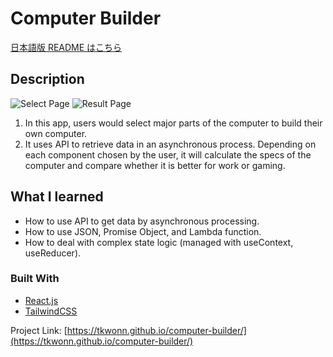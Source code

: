 # Computer Builder

[日本語版 README はこちら](https://github.com/tkwonn/computer-builder/blob/main/README-ja.md)

## Description

![Select Page](https://user-images.githubusercontent.com/66197642/142282701-15155a1b-2521-47fc-80f0-cc6b00abc91d.png)
![Result Page](https://user-images.githubusercontent.com/66197642/142282330-75ac1d27-0f2a-4f95-bf24-35265731b85f.png)

1. In this app, users would select major parts of the computer to build their own computer.
2. It uses API to retrieve data in an asynchronous process. Depending on each component chosen by the user, it will calculate the specs of the computer and compare whether it is better for work or gaming.

## What I learned

* How to use API to get data by asynchronous processing.
* How to use JSON, Promise Object, and Lambda function.
* How to deal with complex state logic (managed with useContext, useReducer).


### Built With

* [React.js](https://reactjs.org/)
* [TailwindCSS](https://tailwindui.com/)


Project Link: [https://tkwonn.github.io/computer-builder/](https://tkwonn.github.io/computer-builder/)






